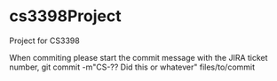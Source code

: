 cs3398Project
=============

Project for CS3398

When commiting please start the commit message with the JIRA ticket number, git commit -m"CS-?? Did this or whatever" files/to/commit
